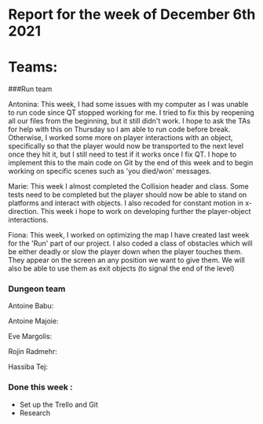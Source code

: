 #  Report for the week of December 6th 2021


# Teams:

###Run team





Antonina: This week, I had some issues with my computer as I was unable to run code since QT stopped working for me. I tried to fix this by reopening all our files from the beginning, but it still didn't work. I hope to ask the TAs for help with this on Thursday so I am able to run code before break. Otherwise, I worked some more on player interactions with an object, specifically so that the player would now be transported to the next level once they hit it, but I still need to test if it works once I fix QT. I hope to implement this to the main code on Git by the end of this week and to begin working on specific scenes such as 'you died/won' messages.

Marie: This week I almost completed the Collision header and class. Some tests need to be completed but the player should now be able to stand on platforms and interact with objects. I also recoded for constant motion in x-direction. This week i hope to work on developing further the player-object interactions.


Fiona: This week, I worked on optimizing the map I have created last week for the 'Run' part of our project. I also coded a class of obstacles which will be either deadly or slow the player down when the player touches them. They appear on the screen an any position we want to give them. 
We will also be able to use them as exit objects (to signal the end of the level)









### Dungeon team

Antoine Babu:



Antoine Majoie:



Eve Margolis:




Rojin Radmehr:



Hassiba Tej:


### Done this week :
- Set up the Trello and Git
- Research

  


